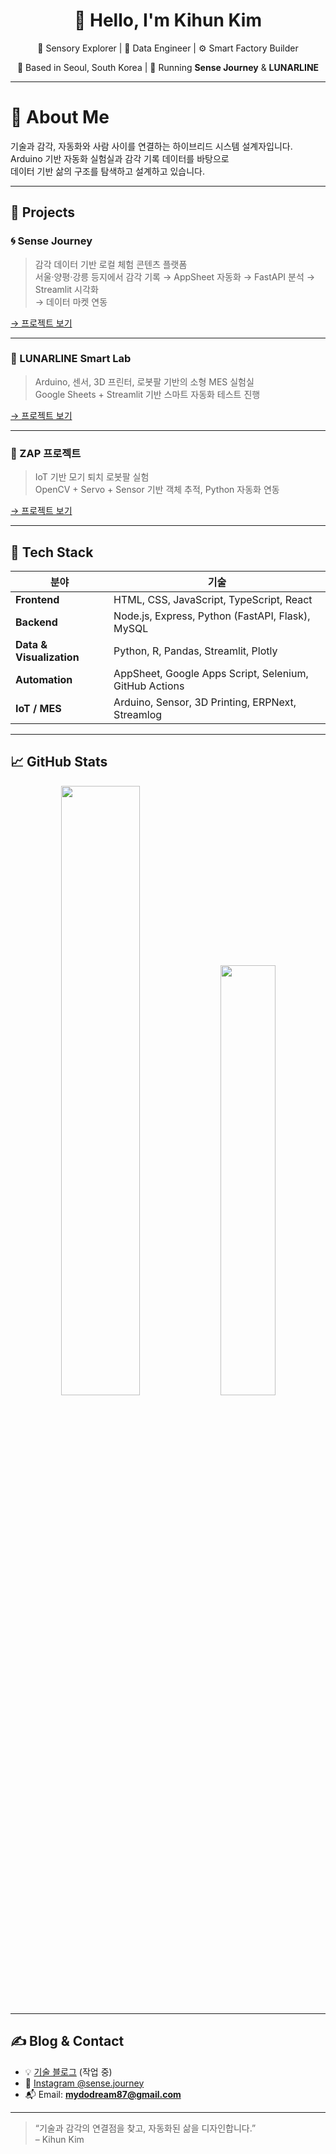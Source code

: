 <h1 align="center">👋 Hello, I'm Kihun Kim</h1>
<p align="center">
  🌿 Sensory Explorer | 🧠 Data Engineer | ⚙️ Smart Factory Builder
</p>
<p align="center">
  🏡 Based in Seoul, South Korea | 💼 Running <strong>Sense Journey</strong> & <strong>LUNARLINE</strong>
</p>

---

# 👀 About Me

기술과 감각, 자동화와 사람 사이를 연결하는 하이브리드 시스템 설계자입니다.  
Arduino 기반 자동화 실험실과 감각 기록 데이터를 바탕으로  
데이터 기반 삶의 구조를 탐색하고 설계하고 있습니다.

---

## 🔧 Projects

### 🌀 Sense Journey
> 감각 데이터 기반 로컬 체험 콘텐츠 플랫폼  
> 서울·양평·강릉 등지에서 감각 기록 → AppSheet 자동화 → FastAPI 분석 → Streamlit 시각화  
> → 데이터 마켓 연동

[→ 프로젝트 보기](https://github.com/kkiihun/sense-homepage)

---

### 🧪 LUNARLINE Smart Lab
> Arduino, 센서, 3D 프린터, 로봇팔 기반의 소형 MES 실험실  
> Google Sheets + Streamlit 기반 스마트 자동화 테스트 진행

[→ 프로젝트 보기](https://github.com/kkiihun/lunarline-mes)

---

### 🤖 ZAP 프로젝트
> IoT 기반 모기 퇴치 로봇팔 실험  
> OpenCV + Servo + Sensor 기반 객체 추적, Python 자동화 연동

[→ 프로젝트 보기](https://github.com/kkiihun/zap-robotarm)

---

## 🧰 Tech Stack

| 분야 | 기술 |
|------|------|
| **Frontend** | HTML, CSS, JavaScript, TypeScript, React |
| **Backend** | Node.js, Express, Python (FastAPI, Flask), MySQL |
| **Data & Visualization** | Python, R, Pandas, Streamlit, Plotly |
| **Automation** | AppSheet, Google Apps Script, Selenium, GitHub Actions |
| **IoT / MES** | Arduino, Sensor, 3D Printing, ERPNext, Streamlog |

---

## 📈 GitHub Stats

<p align="center">
  <img src="https://github-readme-stats.vercel.app/api?username=kkiihun&show_icons=true&theme=github_dark" width="50%"/>
  <img src="https://github-readme-stats.vercel.app/api/top-langs/?username=kkiihun&layout=compact&theme=github_dark" width="42%"/>
</p>

---

## ✍️ Blog & Contact

- 💡 [기술 블로그](https://kkiihun.tistory.com) (작업 중)
- 📸 [Instagram @sense.journey](https://instagram.com/sense.journey)
- 📬 Email: **mydodream87@gmail.com**

---

> “기술과 감각의 연결점을 찾고, 자동화된 삶을 디자인합니다.”  
> – Kihun Kim
